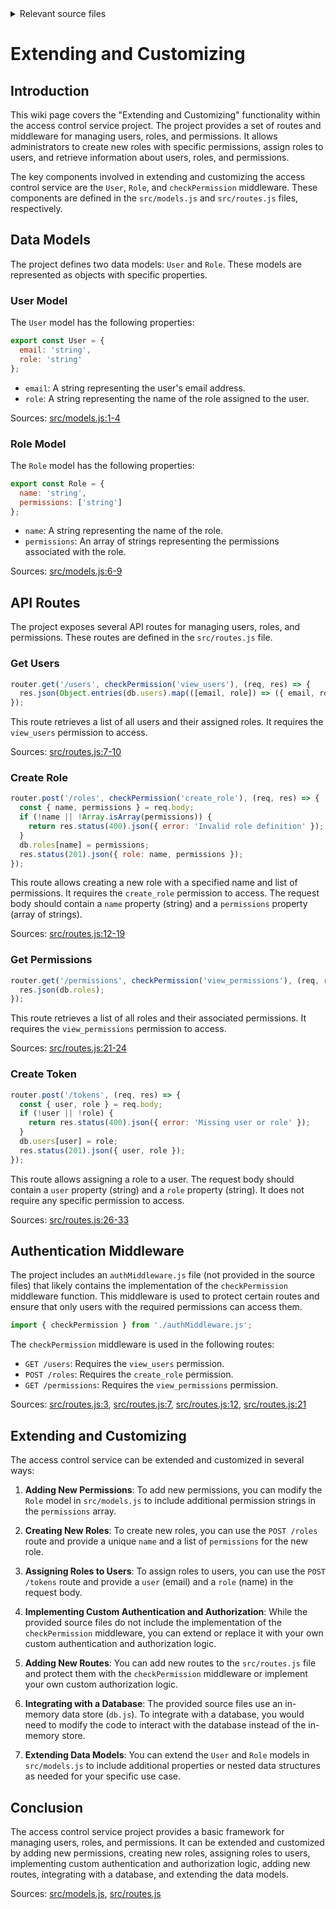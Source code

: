 <details>
<summary>Relevant source files</summary>

The following files were used as context for generating this wiki page:

- [src/models.js](https://github.com/agattani123/access-control-service/blob/main/src/models.js)
- [src/routes.js](https://github.com/agattani123/access-control-service/blob/main/src/routes.js)
</details>

# Extending and Customizing

## Introduction

This wiki page covers the "Extending and Customizing" functionality within the access control service project. The project provides a set of routes and middleware for managing users, roles, and permissions. It allows administrators to create new roles with specific permissions, assign roles to users, and retrieve information about users, roles, and permissions.

The key components involved in extending and customizing the access control service are the `User`, `Role`, and `checkPermission` middleware. These components are defined in the `src/models.js` and `src/routes.js` files, respectively.

## Data Models

The project defines two data models: `User` and `Role`. These models are represented as objects with specific properties.

### User Model

The `User` model has the following properties:

```javascript
export const User = {
  email: 'string',
  role: 'string'
};
```

- `email`: A string representing the user's email address.
- `role`: A string representing the name of the role assigned to the user.

Sources: [src/models.js:1-4]()

### Role Model

The `Role` model has the following properties:

```javascript
export const Role = {
  name: 'string',
  permissions: ['string']
};
```

- `name`: A string representing the name of the role.
- `permissions`: An array of strings representing the permissions associated with the role.

Sources: [src/models.js:6-9]()

## API Routes

The project exposes several API routes for managing users, roles, and permissions. These routes are defined in the `src/routes.js` file.

### Get Users

```javascript
router.get('/users', checkPermission('view_users'), (req, res) => {
  res.json(Object.entries(db.users).map(([email, role]) => ({ email, role })));
});
```

This route retrieves a list of all users and their assigned roles. It requires the `view_users` permission to access.

Sources: [src/routes.js:7-10]()

### Create Role

```javascript
router.post('/roles', checkPermission('create_role'), (req, res) => {
  const { name, permissions } = req.body;
  if (!name || !Array.isArray(permissions)) {
    return res.status(400).json({ error: 'Invalid role definition' });
  }
  db.roles[name] = permissions;
  res.status(201).json({ role: name, permissions });
});
```

This route allows creating a new role with a specified name and list of permissions. It requires the `create_role` permission to access. The request body should contain a `name` property (string) and a `permissions` property (array of strings).

Sources: [src/routes.js:12-19]()

### Get Permissions

```javascript
router.get('/permissions', checkPermission('view_permissions'), (req, res) => {
  res.json(db.roles);
});
```

This route retrieves a list of all roles and their associated permissions. It requires the `view_permissions` permission to access.

Sources: [src/routes.js:21-24]()

### Create Token

```javascript
router.post('/tokens', (req, res) => {
  const { user, role } = req.body;
  if (!user || !role) {
    return res.status(400).json({ error: 'Missing user or role' });
  }
  db.users[user] = role;
  res.status(201).json({ user, role });
});
```

This route allows assigning a role to a user. The request body should contain a `user` property (string) and a `role` property (string). It does not require any specific permission to access.

Sources: [src/routes.js:26-33]()

## Authentication Middleware

The project includes an `authMiddleware.js` file (not provided in the source files) that likely contains the implementation of the `checkPermission` middleware function. This middleware is used to protect certain routes and ensure that only users with the required permissions can access them.

```javascript
import { checkPermission } from './authMiddleware.js';
```

The `checkPermission` middleware is used in the following routes:

- `GET /users`: Requires the `view_users` permission.
- `POST /roles`: Requires the `create_role` permission.
- `GET /permissions`: Requires the `view_permissions` permission.

Sources: [src/routes.js:3](), [src/routes.js:7](), [src/routes.js:12](), [src/routes.js:21]()

## Extending and Customizing

The access control service can be extended and customized in several ways:

1. **Adding New Permissions**: To add new permissions, you can modify the `Role` model in `src/models.js` to include additional permission strings in the `permissions` array.

2. **Creating New Roles**: To create new roles, you can use the `POST /roles` route and provide a unique `name` and a list of `permissions` for the new role.

3. **Assigning Roles to Users**: To assign roles to users, you can use the `POST /tokens` route and provide a `user` (email) and a `role` (name) in the request body.

4. **Implementing Custom Authentication and Authorization**: While the provided source files do not include the implementation of the `checkPermission` middleware, you can extend or replace it with your own custom authentication and authorization logic.

5. **Adding New Routes**: You can add new routes to the `src/routes.js` file and protect them with the `checkPermission` middleware or implement your own custom authorization logic.

6. **Integrating with a Database**: The provided source files use an in-memory data store (`db.js`). To integrate with a database, you would need to modify the code to interact with the database instead of the in-memory store.

7. **Extending Data Models**: You can extend the `User` and `Role` models in `src/models.js` to include additional properties or nested data structures as needed for your specific use case.

## Conclusion

The access control service project provides a basic framework for managing users, roles, and permissions. It can be extended and customized by adding new permissions, creating new roles, assigning roles to users, implementing custom authentication and authorization logic, adding new routes, integrating with a database, and extending the data models.

Sources: [src/models.js](), [src/routes.js]()